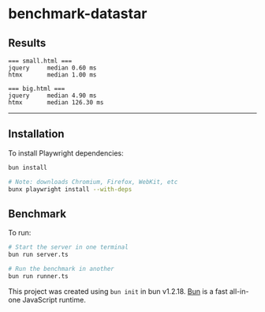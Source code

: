 # benchmark-datastar

## Results

```
=== small.html ===
jquery     median 0.60 ms
htmx       median 1.00 ms

=== big.html ===
jquery     median 4.90 ms
htmx       median 126.30 ms
```

---

## Installation

To install Playwright dependencies:

```bash
bun install

# Note: downloads Chromium, Firefox, WebKit, etc
bunx playwright install --with-deps
```

## Benchmark

To run:

```bash
# Start the server in one terminal
bun run server.ts

# Run the benchmark in another
bun run runner.ts
```

This project was created using `bun init` in bun v1.2.18. [Bun](https://bun.sh) is a fast all-in-one JavaScript runtime.